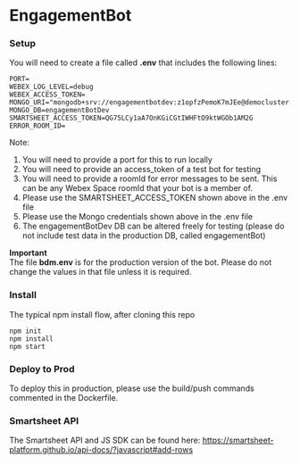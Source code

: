 # EngagementBot

### Setup
You will need to create a file called **.env** that includes the following lines:
```
PORT=
WEBEX_LOG_LEVEL=debug
WEBEX_ACCESS_TOKEN=
MONGO_URI="mongodb+srv://engagementbotdev:z1opfzPemoK7mJEe@democluster.a5pbd.mongodb.net"
MONGO_DB=engagementBotDev
SMARTSHEET_ACCESS_TOKEN=QG75LCy1aA7OnKGiCGtIWHFtO9ktWGOb1AM2G
ERROR_ROOM_ID=
```
Note:
1. You will need to provide a port for this to run locally
2. You will need to provide an access_token of a test bot for testing
3. You will need to provide a roomId for error messages to be sent. This can be any Webex Space roomId that your bot is a member of.
4. Please use the SMARTSHEET_ACCESS_TOKEN shown above in the .env file
5. Please use the Mongo credentials shown above in the .env file
6. The engagementBotDev DB can be altered freely for testing (please do not include test data in the production DB, called engagementBot)

**Important**  
The file **bdm.env** is for the production version of the bot.  Please do not change the values in that file unless it is required.

### Install
The typical npm install flow, after cloning this repo
```
npm init
npm install
npm start
```

### Deploy to Prod
To deploy this in production, please use the build/push commands commented in the Dockerfile.

### Smartsheet API
The Smartsheet API and JS SDK can be found here:
https://smartsheet-platform.github.io/api-docs/?javascript#add-rows 

